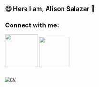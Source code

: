 ## 😄 Here I am, Alison Salazar 👋

## Connect with me:
<div style="display: inline_block">
  <a href="https://www.linkedin.com/in/alison-salazar-1b4477224/" target="_blank"><img src="https://img.shields.io/badge/-LinkedIn-%230077B5?style=for the-badge&logo=linkedin&logoColor=white" target="_blank" width="110"></a>
  <a href="https://github.com/AlisonSalazarGomez"><img src="https://img.shields.io/badge/GitHub-100000?style=for-the-badge&logo=github&logoColor=white" target="_blank" width="100"</a>
</div>
  
##

![CV](https://user-images.githubusercontent.com/82952491/179774503-6edba929-9770-4bd2-b9d3-fa557021d1e8.jpg)
